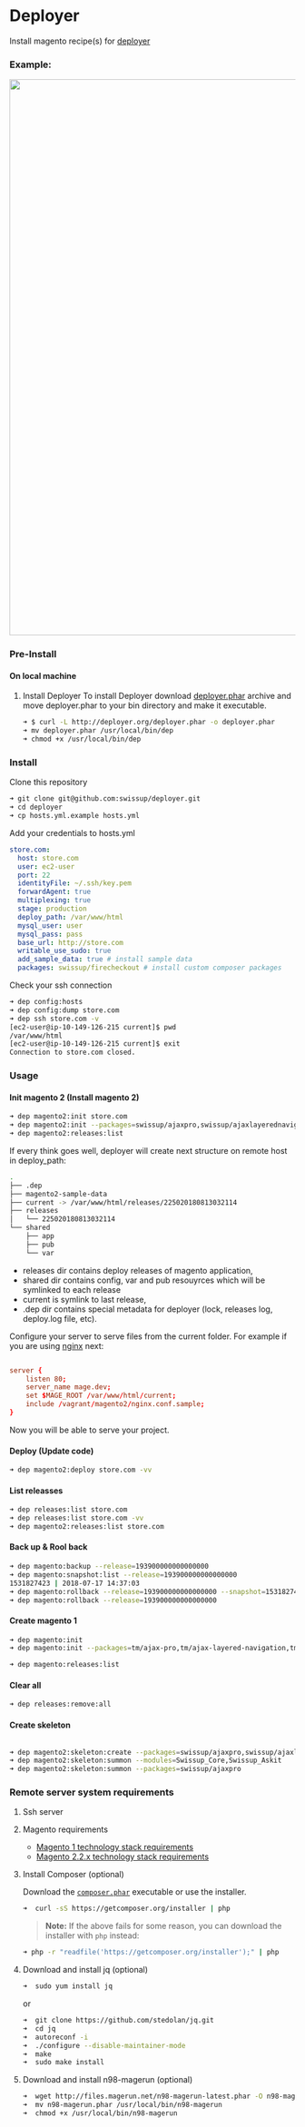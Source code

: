 # Deployer
Install magento recipe(s) for [deployer](http://deployer.org/)

### Example:

<p align="center">
  <img width="980" src="https://rawgit.com/swissup/deployer/master/example.svg">
</p>

### Pre-Install

#### On local machine
1. Install Deployer
    To install Deployer download [deployer.phar](http://deployer.org/deployer.phar) archive and move deployer.phar to your bin
    directory and make it executable.

    ```sh
    ➜ $ curl -L http://deployer.org/deployer.phar -o deployer.phar
    ➜ mv deployer.phar /usr/local/bin/dep
    ➜ chmod +x /usr/local/bin/dep
    ```
### Install

Clone this repository

```bash
➜ git clone git@github.com:swissup/deployer.git
➜ cd deployer
➜ cp hosts.yml.example hosts.yml
```
Add your credentials to hosts.yml

```yml
store.com:
  host: store.com
  user: ec2-user
  port: 22
  identityFile: ~/.ssh/key.pem
  forwardAgent: true
  multiplexing: true
  stage: production
  deploy_path: /var/www/html
  mysql_user: user
  mysql_pass: pass
  base_url: http://store.com
  writable_use_sudo: true
  add_sample_data: true # install sample data
  packages: swissup/firecheckout # install custom composer packages
```

Check your ssh connection

```bash
➜ dep config:hosts
➜ dep config:dump store.com
➜ dep ssh store.com -v
[ec2-user@ip-10-149-126-215 current]$ pwd
/var/www/html
[ec2-user@ip-10-149-126-215 current]$ exit
Connection to store.com closed.
```

### Usage

#### Init magento 2 (Install magento 2)

~~~bash
➜ dep magento2:init store.com
➜ dep magento2:init --packages=swissup/ajaxpro,swissup/ajaxlayerednavigation,swissup/firecheckout -v store.com
➜ dep magento2:releases:list
~~~

If every think goes well, deployer will create next structure on remote host in deploy_path:

```bash
.
├── .dep
├── magento2-sample-data
├── current -> /var/www/html/releases/225020180813032114
├── releases
│   └── 225020180813032114
└── shared
    ├── app
    ├── pub
    └── var
```

 - releases dir contains deploy releases of magento application,
 - shared dir contains config, var and pub resouyrces which will be symlinked to each release
 - current is symlink to last release,
 - .dep dir contains special metadata for deployer (lock, releases log, deploy.log file, etc).

Configure your server to serve files from the current folder. For example if you are using [nginx](https://github.com/magento/magento2/blob/2.2-develop/nginx.conf.sample#L11) next:

~~~conf

server {
    listen 80;
    server_name mage.dev;
    set $MAGE_ROOT /var/www/html/current;
    include /vagrant/magento2/nginx.conf.sample;
}

~~~

Now you will be able to serve your project.

#### Deploy (Update code)

~~~bash
➜ dep magento2:deploy store.com -vv
~~~

#### List releasses

~~~bash
➜ dep releases:list store.com
➜ dep releases:list store.com -vv
➜ dep magento2:releases:list store.com
~~~

#### Back up & Rool back

~~~bash
➜ dep magento:backup --release=193900000000000000
➜ dep magento:snapshot:list --release=193900000000000000
1531827423 | 2018-07-17 14:37:03
➜ dep magento:rollback --release=193900000000000000 --snapshot=1531827423
➜ dep magento:rollback --release=193900000000000000
~~~

#### Create magento 1
~~~bash
➜ dep magento:init
➜ dep magento:init --packages=tm/ajax-pro,tm/ajax-layered-navigation,tm/ajax-search,tm/ask-it,tm/easy-banner,tm/helpdesk,tm/navigation-pro,tm/cache,tm/highlight,tm/pro-labels,tm/review-reminder,tm/sold-together

➜ dep magento:releases:list
~~~

#### Clear all

~~~bash
➜ dep releases:remove:all
~~~

#### Create skeleton

~~~bash

➜ dep magento2:skeleton:create --packages=swissup/ajaxpro,swissup/ajaxlayerednavigation,swissup/firecheckout,swissup/askit,swissup/testimonials,swissup/sold-together,swissup/rich-snippets,swissup/reviewreminder,swissup/pro-labels,swissup/highlight,swissup/fblike,swissup/easytabs,swissup/easy-slide,swissup/easyflags,swissup/easycatalogimg,swissup/easybanner,swissup/attributepages,swissup/ajaxsearch,swissup/address-field-manager -v
➜ dep magento2:skeleton:summon --modules=Swissup_Core,Swissup_Askit
➜ dep magento2:skeleton:summon --packages=swissup/ajaxpro
~~~

### Remote server system requirements

1. Ssh server

2. Magento requirements
   - [Magento 1 technology stack requirements](https://docs.magento.com/m1/ce/user_guide/magento/system-requirements.html)
   - [Magento 2.2.x technology stack requirements](https://devdocs.magento.com/guides/v2.2/install-gde/system-requirements-tech.html)

3. Install Composer (optional)

   Download the [`composer.phar`](https://getcomposer.org/composer.phar) executable or use the installer.

    ```sh
    ➜  curl -sS https://getcomposer.org/installer | php
    ```

    > **Note:** If the above fails for some reason, you can download the installer
    > with `php` instead:

    ```sh
    ➜ php -r "readfile('https://getcomposer.org/installer');" | php
    ```

4. Download and install jq (optional)

    ```sh
    ➜  sudo yum install jq
    ```
    or
    ```sh
    ➜  git clone https://github.com/stedolan/jq.git
    ➜  cd jq
    ➜  autoreconf -i
    ➜  ./configure --disable-maintainer-mode
    ➜  make
    ➜  sudo make install
    ```
5. Download and install n98-magerun (optional)

    ```sh
    ➜  wget http://files.magerun.net/n98-magerun-latest.phar -O n98-magerun.phar
    ➜  mv n98-magerun.phar /usr/local/bin/n98-magerun
    ➜  chmod +x /usr/local/bin/n98-magerun
    ```
